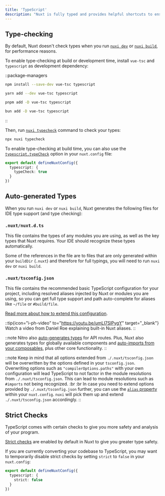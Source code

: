 ```yaml
---
title: 'TypeScript'
description: "Nuxt is fully typed and provides helpful shortcuts to ensure you have access to accurate type information when you are coding."
---
```


## Type-checking

By default, Nuxt doesn't check types when you run [`nuxi dev`](/docs/api/commands/dev) or [`nuxi build`](/docs/api/commands/build), for performance reasons.

To enable type-checking at build or development time, install `vue-tsc` and `typescript` as development dependency:

::package-managers

  ```bash [npm]
  npm install --save-dev vue-tsc typescript
  ```

  ```bash [yarn]
  yarn add --dev vue-tsc typescript
  ```

  ```bash [pnpm]
  pnpm add -D vue-tsc typescript
  ```

  ```bash [bun]
  bun add -D vue-tsc typescript
  ```

::

Then, run [`nuxi typecheck`](/docs/api/commands/typecheck) command to check your types:

```bash [Terminal]
npx nuxi typecheck
```

To enable type-checking at build time, you can also use the [`typescript.typeCheck`](/docs/api/nuxt-config#typecheck) option in your `nuxt.config` file:

```ts twoslash [nuxt.config.ts]
export default defineNuxtConfig({
  typescript: {
    typeCheck: true
  }
})
```

## Auto-generated Types

When you run `nuxi dev` or `nuxi build`, Nuxt generates the following files for IDE type support (and type checking):

### `.nuxt/nuxt.d.ts`

This file contains the types of any modules you are using, as well as the key types that Nuxt requires. Your IDE should recognize these types automatically.

Some of the references in the file are to files that are only generated within your `buildDir` (`.nuxt`) and therefore for full typings, you will need to run `nuxi dev` or `nuxi build`.

### `.nuxt/tsconfig.json`

This file contains the recommended basic TypeScript configuration for your project, including resolved aliases injected by Nuxt or modules you are using, so you can get full type support and path auto-complete for aliases like `~/file` or `#build/file`.

[Read more about how to extend this configuration](/docs/guide/directory-structure/tsconfig).

::tip{icon="i-ph-video" to="https://youtu.be/umLI7SlPygY" target="_blank"}
Watch a video from Daniel Roe explaining built-in Nuxt aliases.
::

::note
Nitro also [auto-generates types](/docs/guide/concepts/server-engine#typed-api-routes) for API routes. Plus, Nuxt also generates types for globally available components and [auto-imports from your composables](/docs/guide/directory-structure/composables), plus other core functionality.
::

::note
Keep in mind that all options extended from `./.nuxt/tsconfig.json` will be overwritten by the options defined in your `tsconfig.json`.
Overwriting options such as `"compilerOptions.paths"` with your own configuration will lead TypeScript to not factor in the module resolutions from `./.nuxt/tsconfig.json`. This can lead to module resolutions such as `#imports` not being recognized.
:br :br
In case you need to extend options provided by `./.nuxt/tsconfig.json` further, you can use the [`alias` property](/docs/api/nuxt-config#alias) within your `nuxt.config`. `nuxi` will pick them up and extend `./.nuxt/tsconfig.json` accordingly.
::

## Strict Checks

TypeScript comes with certain checks to give you more safety and analysis of your program.

[Strict checks](https://www.typescriptlang.org/docs/handbook/migrating-from-javascript.html#getting-stricter-checks) are enabled by default in Nuxt to give you greater type safety.

If you are currently converting your codebase to TypeScript, you may want to temporarily disable strict checks by setting `strict` to `false` in your `nuxt.config`:

```ts twoslash [nuxt.config.ts]
export default defineNuxtConfig({
  typescript: {
    strict: false
  }
})
```
